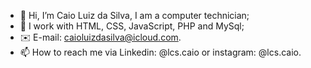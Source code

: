 - 👋 Hi, I’m Caio Luiz da Silva, I am a computer technician;
- 🌱 I work with HTML, CSS, JavaScript, PHP and MySql;
- ✉️ E-mail: caioluizdasilva@icloud.com. 
- 📫 How to reach me via Linkedin: @lcs.caio or instagram: @lcs.caio.

